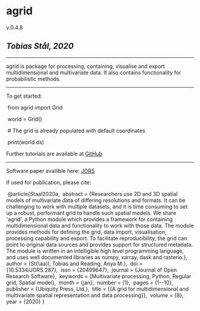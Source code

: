 # agrid
v.0.4.8

_Tobias Stål, 2020_
---

---

agrid is package for processing, containing, visualise and export multidimensional and multivariate data. It also contains functionality for probabilistic methods. 

---

To get started:

​    from agrid import Grid

​    world = Grid()

​    # The grid is already populated with default coordinates

​     print(world.ds) 

Further tutorials are available at [GitHub](https://github.com/TobbeTripitaka/agrid/tree/master/tutorials) 



---

Software paper availible here: [JORS](https://openresearchsoftware.metajnl.com/articles/10.5334/jors.287/)

If used for publication, please cite:

​    @article{Staal2020a,
​    abstract = {Researchers use 2D and 3D spatial models of multivariate data of differing resolutions and formats. It can be challenging to work with multiple datasets, and it is time consuming to set up a robust, performant grid to handle such spatial models. We share 'agrid', a Python module which provides a framework for containing multidimensional data and functionality to work with those data. The module provides methods for defining the grid, data import, visualisation, processing capability and export. To facilitate reproducibility, the grid can point to original data sources and provides support for structured metadata. The module is written in an intelligible high level programming language, and uses well documented libraries as numpy, xarray, dask and rasterio.},
​    author = {St{\aa}l, Tobias and Reading, Anya M.},
​    doi = {10.5334/JORS.287},
​    issn = {20499647},
​    journal = {Journal of Open Research Software},
​    keywords = {Multivariate processing, Python, Regular grid, Spatial model},
​    month = {jan},
​    number = {1},
​    pages = {1--10},
​    publisher = {Ubiquity Press, Ltd.},
​    title = {{A grid for multidimensional and multivariate spatial representation and data processing}},
​    volume = {8},
​    year = {2020}
​    }